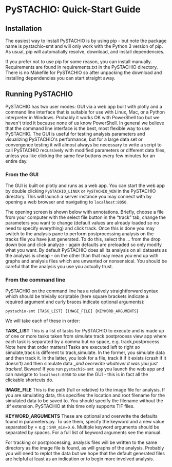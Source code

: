 # PySTACHIO: Quick-Start Guide

## Installation

The easiest way to install PySTACHIO is by using pip - but note the package name is pystachio-smt and will only work with the Python 3 version of pip. As usual, pip will automatially resolve, download, and install dependencies.

If you prefer not to use pip for some reason, you can install manually. Requirements are found in requirements.txt in the PySTACHIO directory. There is no Makefile for PySTACHIO so after unpacking the download and installing dependencies you can start straight away.

## Running PySTACHIO

PySTACHIO has two user modes: GUI via a web app built with plotly and a command line interface that is suitable for use with Linux, Mac, or a Python interpreter in Windows. Probably it works OK with PowerShell too but we haven't tried it because none of us know PowerShell. In general we believe that the command line interface is the best, most flexible way to use PySTACHIO. The GUI is useful for testing analysis parameters and visualizing PySTACHIO's performance, but for a large data set or convergence testing it will almost always be necessary to write a script to call PySTACHIO recursively with modified parameters or different data files, unless you like clicking the same few buttons every few minutes for an entire day.

### From the GUI

The GUI is built on plotly and runs as a web app. You can start the web app by double clicking ``PySTACHIO_LINUX`` or ``PySTACHIO_WIN`` in the PySTACHIO directory. This will launch a server instance you may connect with by opening a web browser and navigating to `localhost:8050`.

The opening screen is shown below with annotations. Briefly, choose a file from your computer with the select file button in the “track” tab, change the parameters you want to change (default values are already loaded so no need to specify everything) and click track. Once this is done you may switch to the analysis pane to perform postprocessing analysis on the tracks file you have just generated. To do this, select the ... from the drop down box and click analyze - again defaults are preloaded so only modify what you want. By default PySTACHIO does all its analysis on all datasets as the analysis is cheap - on the other than that may mean you end up with graphs and analysis files which are unwanted or nonsensical. You should be careful that the analysis you use you actually trust.

### From the command line

PySTACHIO on the command line has a relatively straightforward syntax which should be trivially scriptable (here square brackets indicate a required argument and curly braces indicate optional arguments):

    pystachio-smt [TASK_LIST] [IMAGE_FILE] {KEYWORD_ARGUMENTS}

We will take each of these in order:

**TASK_LIST** This is a list of tasks for PySTACHIO to execute and is made up of one or more tasks taken from simulate track postprocess view app where each task is separated by a comma but no space, e.g. track,postprocess. Note here that order matters! Tasks are executed left to right so simulate,track is different to track,simulate. In the former, you simulate data and then track it. In the latter, you look for a file, track it if it exists (crash if it doesn't) and then simulate data __and overwrite whatever it was you just tracked_. Beware! If you run ``pystachio-smt app`` you launch the web app and can navigate to `localhost:8050` to use the GUI - this is in fact all the clickable shortcuts do. 

**IMAGE_FILE** This is the path (full or relative) to the image file for analysis. If you are simulating data, this specifies the location and root filename for the simulated data to be saved to. You should specify the filename without the .tif extension. PySTACHIO at this time only supports TIF files.

**KEYWORD\_ARGUMENTS** These are optional and overwrite the defaults found in parameters.py. To use them, specify the keyword and a new value separated by = e.g.: `SNR_min=0.6`. Multiple keyword arguments should be separated by spaces. For a full list of keyword arguments see the manual.

For tracking or postprocessing, analysis files will be written to the same directory as the image file is found, as will graphs of the analysis. Probably you will need to replot the data but we hope that the default generated files are helpful at least as an indication or to begin more involved analysis.